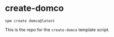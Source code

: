 # create-domco

`npm create domco@latest`

This is the repo for the `create-domco` template script.
